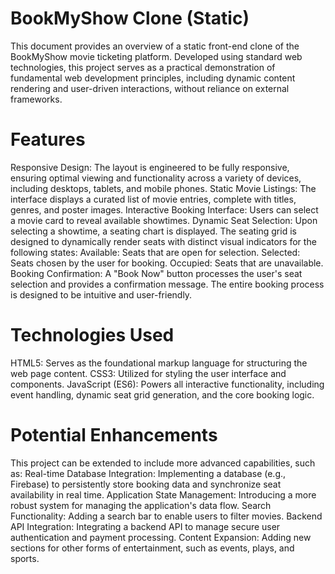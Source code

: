 # BookMyShow Clone (Static)
This document provides an overview of a static front-end clone of the BookMyShow movie ticketing platform. Developed using standard web technologies, this project serves as a practical demonstration of fundamental web development principles, including dynamic content rendering and user-driven interactions, without reliance on external frameworks.

# Features
Responsive Design: The layout is engineered to be fully responsive, ensuring optimal viewing and functionality across a variety of devices, including desktops, tablets, and mobile phones.
Static Movie Listings: The interface displays a curated list of movie entries, complete with titles, genres, and poster images.
Interactive Booking Interface: Users can select a movie card to reveal available showtimes.
Dynamic Seat Selection: Upon selecting a showtime, a seating chart is displayed. The seating grid is designed to dynamically render seats with distinct visual indicators for the following states:
Available: Seats that are open for selection.
Selected: Seats chosen by the user for booking.
Occupied: Seats that are unavailable.
Booking Confirmation: A "Book Now" button processes the user's seat selection and provides a confirmation message. The entire booking process is designed to be intuitive and user-friendly.

# Technologies Used
HTML5: Serves as the foundational markup language for structuring the web page content.
CSS3: Utilized for styling the user interface and components.
JavaScript (ES6): Powers all interactive functionality, including event handling, dynamic seat grid generation, and the core booking logic.

# Potential Enhancements
This project can be extended to include more advanced capabilities, such as:
Real-time Database Integration: Implementing a database (e.g., Firebase) to persistently store booking data and synchronize seat availability in real time.
Application State Management: Introducing a more robust system for managing the application's data flow.
Search Functionality: Adding a search bar to enable users to filter movies.
Backend API Integration: Integrating a backend API to manage secure user authentication and payment processing.
Content Expansion: Adding new sections for other forms of entertainment, such as events, plays, and sports.
